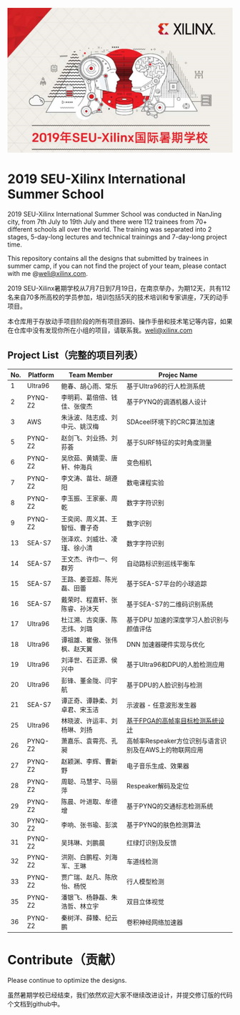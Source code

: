 ![alt tag](./images/SummerCamp.png)
# 2019 SEU-Xilinx International Summer School

2019 SEU-Xilinx International Summer School was conducted in NanJing city, from 7th July to 19th July and there were 112 trainees from 70+ different schools all over the world. The training was separated into 2 stages, 5-day-long lectures and technical trainings and  7-day-long project time. 

This repository contains all the designs that submitted by trainees in summer camp, if you can not find the project of your team, please contact with me @weli@xilinx.com. 

2019 SEU-Xilinx暑期学校从7月7日到7月19日，在南京举办，为期12天，共有112名来自70多所高校的学员参加，培训包括5天的技术培训和专家讲座，7天的动手项目。

本仓库用于存放动手项目阶段的所有项目源码、操作手册和技术笔记等内容，如果在仓库中没有发现你所在小组的项目，请联系我。weli@xilinx.com

## Project List（完整的项目列表）

No. | Platform | Team Member | Projec Name
-|-|-|-
1|Ultra96|鲍春、胡心雨、常乐|基于Ultra96的行人检测系统|
2|PYNQ-Z2|李明莉、葛倍倍、钱佳、张俊杰|基于PYNQ的调酒机器人设计|
3|AWS|朱泳波、陆志成、刘中元、姚汉梅|SDAceel环境下的CRC算法加速|
5|PYNQ-Z2|赵剑飞、刘业扬、刘荪荟|基于SURF特征的实时角度测量|
6|PYNQ-Z2|吴欣茹、黄婧雯、唐轩、仲海兵|变色相机|
7|PYNQ-Z2|李文涛、苗壮、胡遵阳|数电课程实验|
8|PYNQ-Z2|李玉振、王家豪、周乾|数字字符识别|
9|PYNQ-Z2|王奕闵、周义其、王智恒、曹子奇|数字识别|					
13|SEA-S7|张泽欢、刘威壮、凌瑾、徐小清|数字字符识别|
14|SEA-S7|王文杰、许巾一、何群芳|自动路标识别巡线平衡车|
15|SEA-S7|王路、姜亚超、陈光磊、田蕾|基于SEA-S7平台的小球追踪|
16|SEA-S7|戴荣时、程嘉轩、张陈睿、孙沐天|基于SEA-S7的二维码识别系统|
17|Ultra96|杜江溯、古奕康、陈志炜、刘璐|基于DPU 加速的深度学习人脸识别与颜值评估|
18|Ultra96|谭祖雄、崔傲、张伟枫、赵天翼|DNN 加速器硬件实现与优化|
19|Ultra96|刘泽世、石正源、侯兴中|基于Ultra96和DPU的人脸检测应用|
20|Ultra96|彭锋、董金陇、闫宇航|基于DPU的人脸识别与检测|
21|SEA-S7|谭正奇、谭静柔、刘卓君、宋玉洁|示波器 - 任意波形发生器|				
25|Ultra96|林晓波、许运丰、刘杨琳、刘扬|[基于FPGA的高帧率目标检测系统设计](https://github.com/xilinxfairchild/FPGABasedHighPerformanceTargetChecking.git)|
26|PYNQ-Z2|萧嘉乐、袁霄亮、孔昶|高帧率Respeaker方位识别与语言识别及在AWS上的物联网应用|
27|PYNQ-Z2|赵颖渊、李辉、曹新野|电子音乐生成、效果器|
28|PYNQ-Z2|周聪、马慧宇、马丽萍|Respeaker解码及定位|
29|PYNQ-Z2|陈晨、叶进取、牟德增|基于PYNQ的交通标志检测系统|
30|PYNQ-Z2|李响、张书瑜、彭滨|基于PYNQ的肤色检测算法|
31|PYNQ-Z2|吴玮琳、刘鹏晨|红绿灯识别及反馈|
32|PYNQ-Z2|洪刚、白鹏程、刘海军、王琳|车道线检测|
33|PYNQ-Z2|贾广瑞、赵凡、陈欣怡、杨悦|行人模型检测|
35|PYNQ-Z2|潘银飞、杨静磊、朱浩哲、林立宇|双目立体视觉|
36|PYNQ-Z2|秦树洋、薛臻、纪云鹏|卷积神经网络加速器|



# Contribute（贡献）

Please continue to optimize the designs.

虽然暑期学校已经结束，我们依然欢迎大家不继续改进设计，并提交修订版的代码个文档到github中。
